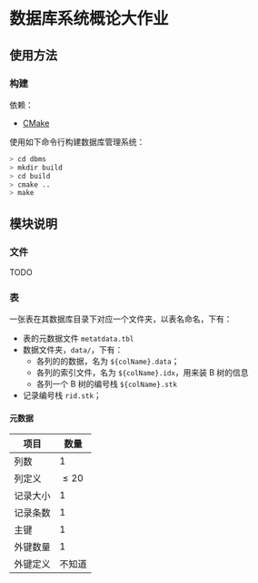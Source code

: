 # 数据库系统概论大作业

## 使用方法

### 构建

依赖：

- [CMake](https://cmake.org/)

使用如下命令行构建数据库管理系统：

```bash
> cd dbms
> mkdir build
> cd build
> cmake ..
> make
```

## 模块说明

### 文件

TODO

### 表

一张表在其数据库目录下对应一个文件夹，以表名命名，下有：

- 表的元数据文件 `metatdata.tbl`
- 数据文件夹，`data/`，下有：
  - 各列的的数据，名为 `${colName}.data`；
  - 各列的索引文件，名为 `${colName}.idx`，用来装 B 树的信息
  - 各列一个 B 树的编号栈 `${colName}.stk`
- 记录编号栈 `rid.stk`；

#### 元数据

| 项目     | 数量 |
| --------  | -------- |
| 列数               | 1        |
| 列定义             | $\le 20$ |
| 记录大小 |  1        |
| 记录条数 | 1        |
| 主键     | 1        |
| 外键数量 |  1        |
| 外键定义 |  不知道   |


